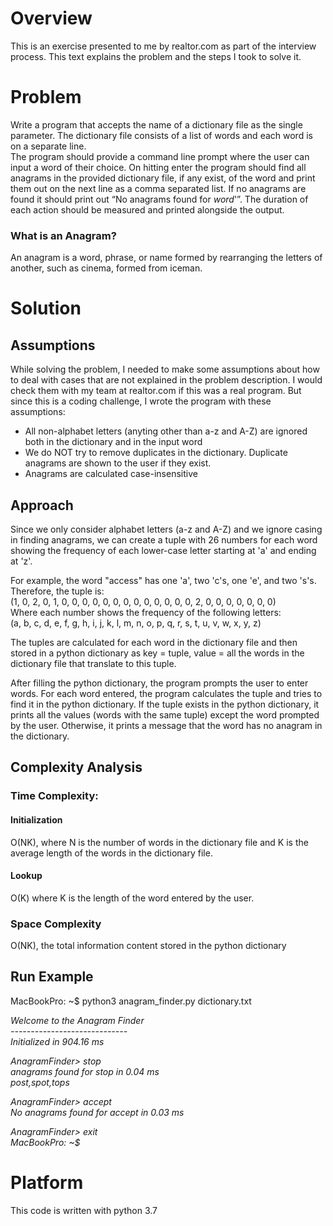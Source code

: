 # Overview
This is an exercise presented to me by realtor.com as part of the interview process. This text explains the problem and the steps I took to solve it.

# Problem
Write a program that accepts the name of a dictionary file as the single parameter. The dictionary file consists of a list of words and each word is on a separate line. <br />
The program should provide a command line prompt where the user can input a word of their choice. On hitting enter the program should find all anagrams in the provided dictionary file, if any exist, of the word and print them out on the next line as a comma separated list. If no anagrams are found it should print out “No anagrams found for _word_'”. The duration of each action should be measured and printed alongside the output.


### What is an Anagram?
An anagram is a word, phrase, or name formed by rearranging the letters of another, such as cinema, formed from iceman.

# Solution
## Assumptions
While solving the problem, I needed to make some assumptions about how to deal with cases that are not explained in the problem description. I would check them with my team at realtor.com if this was a real program. But since this is a coding challenge, I wrote the program with these assumptions:

- All non-alphabet letters (anyting other than a-z and A-Z) are ignored both in the dictionary and in the input word
- We do NOT try to remove duplicates in the dictionary. Duplicate anagrams are shown to the user if they exist.
- Anagrams are calculated case-insensitive

## Approach
Since we only consider alphabet letters (a-z and A-Z) and we ignore casing in finding anagrams, we can create a tuple with 26 numbers for each word showing the frequency of each lower-case letter starting at 'a' and ending at 'z'. <br />

For example, the word "access" has one 'a', two 'c's, one 'e', and two 's's. Therefore, the tuple is:<br />
(1, 0, 2, 0, 1, 0, 0, 0, 0, 0, 0, 0, 0, 0, 0, 0, 0, 0, 2, 0, 0, 0, 0, 0, 0, 0)<br />
Where each number shows the frequency of the following letters:<br />
(a, b, c, d, e, f, g, h, i, j, k, l, m, n, o, p, q, r, s, t, u, v, w, x, y, z)

The tuples are calculated for each word in the dictionary file and then stored in a python dictionary as key = tuple, value = all the words in the dictionary file that translate to this tuple.

After filling the python dictionary, the program prompts the user to enter words. For each word entered, the program calculates the tuple and tries to find it in the python dictionary. If the tuple exists in the python dictionary, it prints all the values (words with the same tuple) except the word prompted by the user. Otherwise, it prints a message that the word has no anagram in the dictionary.

## Complexity Analysis
### Time Complexity:
#### Initialization
O(NK), where N is the number of words in the dictionary file and K is the average length of the words in the dictionary file.

#### Lookup
O(K) where K is the length of the word entered by the user.

### Space Complexity
O(NK), the total information content stored in the python dictionary

## Run Example
 MacBookPro: ~$ python3 anagram_finder.py dictionary.txt

*Welcome to the Anagram Finder*<br />
*-----------------------------*<br />
*Initialized in 904.16 ms*

*AnagramFinder> stop*<br />
*anagrams found for stop in 0.04 ms*<br />
*post,spot,tops*

*AnagramFinder> accept*<br />
*No anagrams found for accept in 0.03 ms*

*AnagramFinder> exit*<br />
*MacBookPro: ~$*

# Platform
This code is written with python 3.7
